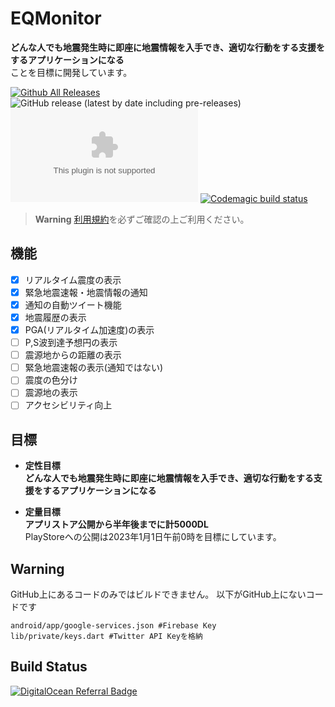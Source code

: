 # EQMonitor

**どんな人でも地震発生時に即座に地震情報を入手でき、適切な行動をする支援をするアプリケーションになる**  
ことを目標に開発しています。

[![Github All Releases](https://img.shields.io/github/downloads/EQMonitor/EQMonitor/total.svg)]()   ![GitHub release (latest by date including pre-releases)](https://img.shields.io/github/v/release/EQMonitor/EQMonitor?color=blue&include_prereleases&label=Release)
![GitHub release (latest by date and asset including pre-releases)](https://img.shields.io/github/downloads-pre/EQMonitor/EQMonitor/latest/app-release.apk)
[![Codemagic build status](https://api.codemagic.io/apps/621bb2a4bc3d3d2156cab924/621bb2a4bc3d3d2156cab923/status_badge.svg)](https://codemagic.io/apps/621bb2a4bc3d3d2156cab924/621bb2a4bc3d3d2156cab923/latest_build)

> **Warning**
> [利用規約](https://github.com/EQMonitor/EQMonitor/blob/main/docs/policy.md)を必ずご確認の上ご利用ください。

## 機能
- [x] リアルタイム震度の表示
- [x] 緊急地震速報・地震情報の通知
- [x] 通知の自動ツイート機能
- [x] 地震履歴の表示
- [x] PGA(リアルタイム加速度)の表示
- [ ] P,S波到達予想円の表示
- [ ] 震源地からの距離の表示
- [ ] 緊急地震速報の表示(通知ではない)
- [ ] 震度の色分け
- [ ] 震源地の表示
- [ ] アクセシビリティ向上  

## 目標
- **定性目標**  
**どんな人でも地震発生時に即座に地震情報を入手でき、適切な行動をする支援をするアプリケーションになる**

- **定量目標**  
**アプリストア公開から半年後までに計5000DL**  
PlayStoreへの公開は2023年1月1日午前0時を目標にしています。


## **Warning**
GitHub上にあるコードのみではビルドできません。
以下がGitHub上にないコードです
```
android/app/google-services.json #Firebase Key
lib/private/keys.dart #Twitter API Keyを格納
```


## Build Status

[![DigitalOcean Referral Badge](https://web-platforms.sfo2.cdn.digitaloceanspaces.com/WWW/Badge%201.svg)](https://www.digitalocean.com/?refcode=642cebc69a3e&utm_campaign=Referral_Invite&utm_medium=Referral_Program&utm_source=badge)
